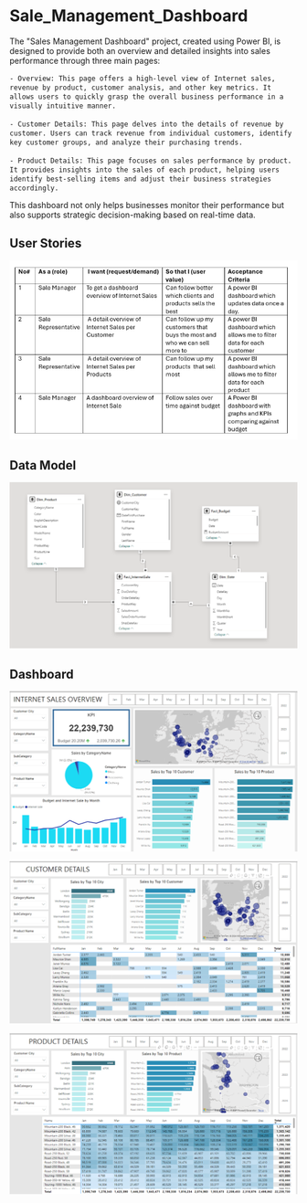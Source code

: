 # Sale_Management_Dashboard

The "Sales Management Dashboard" project, created using Power BI, is designed to provide both an overview and detailed insights into sales performance through three main pages:

    - Overview: This page offers a high-level view of Internet sales, revenue by product, customer analysis, and other key metrics. It allows users to quickly grasp the overall business performance in a visually intuitive manner.

    - Customer Details: This page delves into the details of revenue by customer. Users can track revenue from individual customers, identify key customer groups, and analyze their purchasing trends.

    - Product Details: This page focuses on sales performance by product. It provides insights into the sales of each product, helping users identify best-selling items and adjust their business strategies accordingly.

This dashboard not only helps businesses monitor their performance but also supports strategic decision-making based on real-time data.

## User Stories

![user_stories](img/user_stories.png)


## Data Model

![datamodel](img/data_model.png)


## Dashboard

![datamodel](img/overview.png)

![customerdetail](img/customer.png)

![product](img/products.png)


